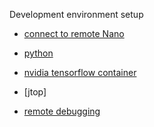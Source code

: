Development environment setup

- [connect to remote Nano](./connect%20to%20remote%20Nano.md)

- [python](.\python.md)

- [nvidia tensorflow container](./nvidia%20tensorflow%20container.md)

- [jtop]

- [remote debugging](./remote%20debugging.md)
